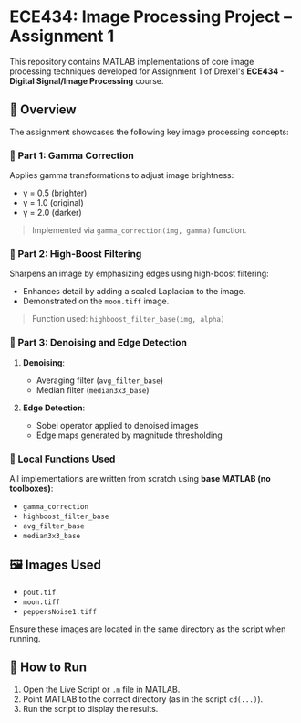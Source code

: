 # ECE434: Image Processing Project – Assignment 1

This repository contains MATLAB implementations of core image processing techniques developed for Assignment 1 of Drexel's **ECE434 - Digital Signal/Image Processing** course.

## 📌 Overview

The assignment showcases the following key image processing concepts:

### 🔧 Part 1: Gamma Correction
Applies gamma transformations to adjust image brightness:
- γ = 0.5 (brighter)
- γ = 1.0 (original)
- γ = 2.0 (darker)

> Implemented via `gamma_correction(img, gamma)` function.

### 🧠 Part 2: High-Boost Filtering
Sharpens an image by emphasizing edges using high-boost filtering:
- Enhances detail by adding a scaled Laplacian to the image.
- Demonstrated on the `moon.tiff` image.

> Function used: `highboost_filter_base(img, alpha)`

### 🧹 Part 3: Denoising and Edge Detection
1. **Denoising**:  
   - Averaging filter (`avg_filter_base`)
   - Median filter (`median3x3_base`)

2. **Edge Detection**:
   - Sobel operator applied to denoised images
   - Edge maps generated by magnitude thresholding

### 🧪 Local Functions Used
All implementations are written from scratch using **base MATLAB (no toolboxes)**:
- `gamma_correction`
- `highboost_filter_base`
- `avg_filter_base`
- `median3x3_base`

## 🖼️ Images Used
- `pout.tif`
- `moon.tiff`
- `peppersNoise1.tiff`

Ensure these images are located in the same directory as the script when running.

## 🚀 How to Run
1. Open the Live Script or `.m` file in MATLAB.
2. Point MATLAB to the correct directory (as in the script `cd(...)`).
3. Run the script to display the results.